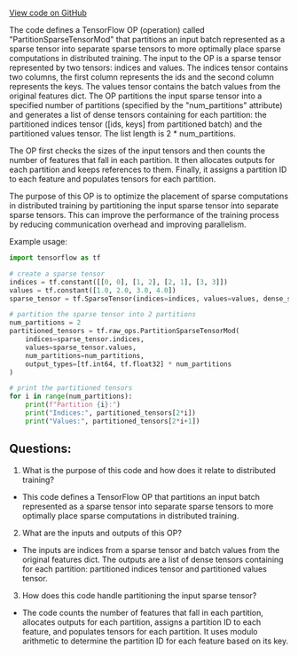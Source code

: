 [View code on GitHub](https://github.com/misbahsy/the-algorithm/twml/libtwml/src/ops/partition_sparse_tensor.cpp)

The code defines a TensorFlow OP (operation) called "PartitionSparseTensorMod" that partitions an input batch represented as a sparse tensor into separate sparse tensors to more optimally place sparse computations in distributed training. The input to the OP is a sparse tensor represented by two tensors: indices and values. The indices tensor contains two columns, the first column represents the ids and the second column represents the keys. The values tensor contains the batch values from the original features dict. The OP partitions the input sparse tensor into a specified number of partitions (specified by the "num_partitions" attribute) and generates a list of dense tensors containing for each partition: the partitioned indices tensor ([ids, keys] from partitioned batch) and the partitioned values tensor. The list length is 2 * num_partitions.

The OP first checks the sizes of the input tensors and then counts the number of features that fall in each partition. It then allocates outputs for each partition and keeps references to them. Finally, it assigns a partition ID to each feature and populates tensors for each partition.

The purpose of this OP is to optimize the placement of sparse computations in distributed training by partitioning the input sparse tensor into separate sparse tensors. This can improve the performance of the training process by reducing communication overhead and improving parallelism.

Example usage:

```python
import tensorflow as tf

# create a sparse tensor
indices = tf.constant([[0, 0], [1, 2], [2, 1], [3, 3]])
values = tf.constant([1.0, 2.0, 3.0, 4.0])
sparse_tensor = tf.SparseTensor(indices=indices, values=values, dense_shape=[4, 4])

# partition the sparse tensor into 2 partitions
num_partitions = 2
partitioned_tensors = tf.raw_ops.PartitionSparseTensorMod(
    indices=sparse_tensor.indices,
    values=sparse_tensor.values,
    num_partitions=num_partitions,
    output_types=[tf.int64, tf.float32] * num_partitions
)

# print the partitioned tensors
for i in range(num_partitions):
    print(f"Partition {i}:")
    print("Indices:", partitioned_tensors[2*i])
    print("Values:", partitioned_tensors[2*i+1])
```
## Questions: 
 1. What is the purpose of this code and how does it relate to distributed training?
- This code defines a TensorFlow OP that partitions an input batch represented as a sparse tensor into separate sparse tensors to more optimally place sparse computations in distributed training.

2. What are the inputs and outputs of this OP?
- The inputs are indices from a sparse tensor and batch values from the original features dict. The outputs are a list of dense tensors containing for each partition: partitioned indices tensor and partitioned values tensor.

3. How does this code handle partitioning the input sparse tensor?
- The code counts the number of features that fall in each partition, allocates outputs for each partition, assigns a partition ID to each feature, and populates tensors for each partition. It uses modulo arithmetic to determine the partition ID for each feature based on its key.